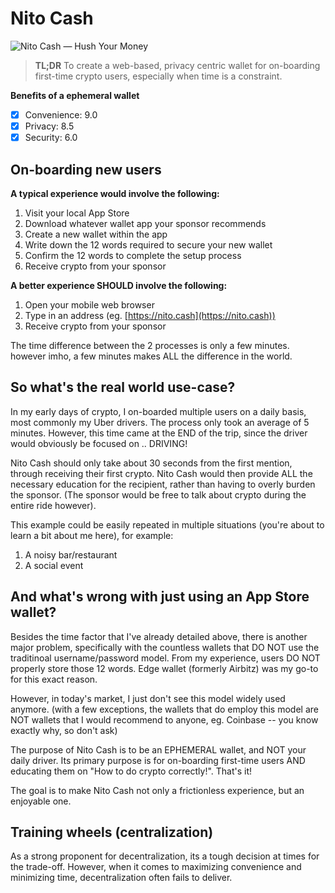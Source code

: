 # Nito Cash

![Nito Cash — Hush Your Money](https://i.imgur.com/MdeawOJ.png)

> __TL;DR__ To create a web-based, privacy centric wallet for on-boarding first-time crypto users, especially when time is a constraint.

__Benefits of a ephemeral wallet__

- [x] Convenience: 9.0
- [x] Privacy: 8.5
- [x] Security: 6.0

## On-boarding new users

__A typical experience would involve the following:__

1. Visit your local App Store
2. Download whatever wallet app your sponsor recommends
3. Create a new wallet within the app
4. Write down the 12 words required to secure your new wallet
5. Confirm the 12 words to complete the setup process
6. Receive crypto from your sponsor

__A better experience SHOULD involve the following:__

1. Open your mobile web browser
2. Type in an address (eg. [https://nito.cash](https://nito.cash))
3. Receive crypto from your sponsor

The time difference between the 2 processes is only a few minutes. however imho, a few minutes makes ALL the difference in the world.

## So what's the real world use-case?

In my early days of crypto, I on-boarded multiple users on a daily basis, most commonly my Uber drivers. The process only took an average of 5 minutes. However, this time came at the END of the trip, since the driver would obviously be focused on .. DRIVING!

Nito Cash should only take about 30 seconds from the first mention, through receiving their first crypto. Nito Cash would then provide ALL the necessary education for the recipient, rather than having to overly burden the sponsor. (The sponsor would be free to talk about crypto during the entire ride however).

This example could be easily repeated in multiple situations (you're about to learn a bit about me here), for example:

1. A noisy bar/restaurant
2. A social event

## And what's wrong with just using an App Store wallet?

Besides the time factor that I've already detailed above, there is another major problem, specifically with the countless wallets that DO NOT use the traditinoal username/password model. From my experience, users DO NOT properly store those 12 words. Edge wallet (formerly Airbitz) was my go-to for this exact reason.

However, in today's market, I just don't see this model widely used anymore. (with a few exceptions, the wallets that do employ this model are NOT wallets that I would recommend to anyone, eg. Coinbase -- you know exactly why, so don't ask)

The purpose of Nito Cash is to be an EPHEMERAL wallet, and NOT your daily driver. Its primary purpose is for on-boarding first-time users AND educating them on "How to do crypto correctly!". That's it!

The goal is to make Nito Cash not only a frictionless experience, but an enjoyable one.

## Training wheels (centralization)

As a strong proponent for decentralization, its a tough decision at times for the trade-off. However, when it comes to maximizing convenience and minimizing time, decentralization often fails to deliver.
